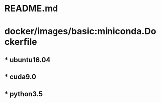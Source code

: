 README.md
=====

# docker/images/basic:miniconda.Dockerfile

## * ubuntu16.04

## * cuda9.0

## * python3.5
